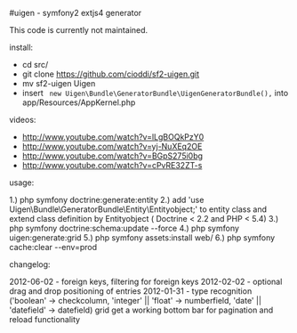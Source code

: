 #uigen - symfony2 extjs4 generator

This code is currently not maintained.

install:

- cd src/
- git clone https://github.com/cioddi/sf2-uigen.git
- mv sf2-uigen Uigen
- insert ```
            new Uigen\Bundle\GeneratorBundle\UigenGeneratorBundle(),``` into app/Resources/AppKernel.php

videos:

- http://www.youtube.com/watch?v=lLgBOQkPzY0
- http://www.youtube.com/watch?v=yj-NuXEq2OE
- http://www.youtube.com/watch?v=BGpS275i0bg
- http://www.youtube.com/watch?v=cPvRE32ZT-s

usage:

1.) 	php symfony doctrine:generate:entity
2.) 	add 'use Uigen\Bundle\GeneratorBundle\Entity\Entityobject;'
	to entity class and extend class definition by Entityobject
	( Doctrine < 2.2 and PHP < 5.4)
3.) 	php symfony doctrine:schema:update --force
4.) 	php symfony uigen:generate:grid
5.) 	php symfony assets:install web/
6.) 	php symfony cache:clear --env=prod

changelog:

2012-06-02 - foreign keys, filtering for foreign keys
2012-02-02 - optional drag and drop positioning of entries
2012-01-31 - type recognition ('boolean' -> checkcolumn,
					'integer' || 'float' -> numberfield,
					'date' || 'datefield' -> datefield)
		 grid get a working bottom bar for pagination and 		 reload functionality
